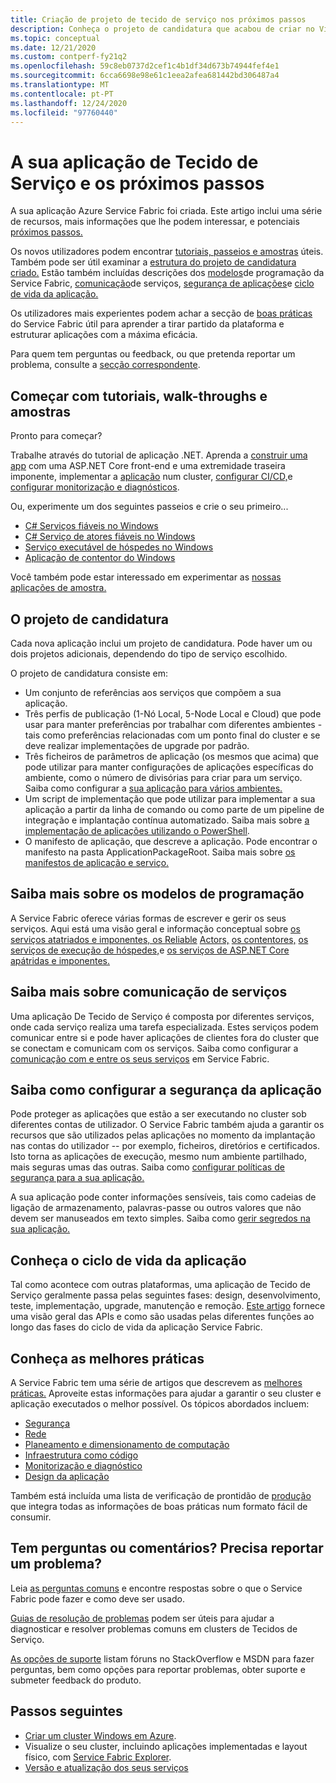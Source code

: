 ```yaml
---
title: Criação de projeto de tecido de serviço nos próximos passos
description: Conheça o projeto de candidatura que acabou de criar no Visual Studio.  Saiba como construir serviços usando tutoriais e saiba mais sobre o desenvolvimento de serviços para o Service Fabric.
ms.topic: conceptual
ms.date: 12/21/2020
ms.custom: contperf-fy21q2
ms.openlocfilehash: 59c8eb0737d2cef1c4b1df34d673b74944fef4e1
ms.sourcegitcommit: 6cca6698e98e61c1eea2afea681442bd306487a4
ms.translationtype: MT
ms.contentlocale: pt-PT
ms.lasthandoff: 12/24/2020
ms.locfileid: "97760440"
---
```

# <a name="your-service-fabric-application-and-next-steps"></a>A sua aplicação de Tecido de Serviço e os próximos passos
A sua aplicação Azure Service Fabric foi criada. Este artigo inclui uma série de recursos, mais informações que lhe podem interessar, e potenciais [próximos passos.](#next-steps)

Os novos utilizadores podem encontrar [tutoriais, passeios e amostras](#get-started-with-tutorials-walk-throughs-and-samples) úteis. Também pode ser útil examinar a [estrutura do projeto de candidatura criado.](#the-application-project) Estão também incluídas descrições dos [modelos](#learn-more-about-the-programming-models)de programação da Service Fabric, [comunicação](#learn-about-service-communication)de serviços, [segurança de aplicações](#learn-about-configuring-application-security)e [ciclo de vida da aplicação.](#learn-about-the-application-lifecycle)

Os utilizadores mais experientes podem achar a secção de [boas práticas](#learn-about-best-practices) do Service Fabric útil para aprender a tirar partido da plataforma e estruturar aplicações com a máxima eficácia.

Para quem tem perguntas ou feedback, ou que pretenda reportar um problema, consulte a [secção correspondente](#have-questions-or-feedback--need-to-report-an-issue).

## <a name="get-started-with-tutorials-walk-throughs-and-samples"></a>Começar com tutoriais, walk-throughs e amostras
Pronto para começar?  

Trabalhe através do tutorial de aplicação .NET. Aprenda a [construir uma app](service-fabric-tutorial-create-dotnet-app.md) com uma ASP.NET Core front-end e uma extremidade traseira imponente, implementar a [aplicação](service-fabric-tutorial-deploy-app-to-party-cluster.md) num cluster, [configurar CI/CD,](service-fabric-tutorial-deploy-app-with-cicd-vsts.md)e [configurar monitorização e diagnósticos](service-fabric-tutorial-monitoring-aspnet.md).

Ou, experimente um dos seguintes passeios e crie o seu primeiro...
- [C# Serviços fiáveis no Windows](service-fabric-reliable-services-quick-start.md) 
- [C# Serviço de atores fiáveis no Windows](service-fabric-reliable-actors-get-started.md) 
- [Serviço executável de hóspedes no Windows](quickstart-guest-app.md) 
- [Aplicação de contentor do Windows](service-fabric-get-started-containers.md) 

Você também pode estar interessado em experimentar as [nossas aplicações de amostra.](/samples/browse/?products=azure)

## <a name="the-application-project"></a>O projeto de candidatura
Cada nova aplicação inclui um projeto de candidatura. Pode haver um ou dois projetos adicionais, dependendo do tipo de serviço escolhido.

O projeto de candidatura consiste em:

* Um conjunto de referências aos serviços que compõem a sua aplicação.
* Três perfis de publicação (1-Nó Local, 5-Node Local e Cloud) que pode usar para manter preferências por trabalhar com diferentes ambientes - tais como preferências relacionadas com um ponto final do cluster e se deve realizar implementações de upgrade por padrão.
* Três ficheiros de parâmetros de aplicação (os mesmos que acima) que pode utilizar para manter configurações de aplicações específicas do ambiente, como o número de divisórias para criar para um serviço. Saiba como configurar a [sua aplicação para vários ambientes.](service-fabric-manage-multiple-environment-app-configuration.md)
* Um script de implementação que pode utilizar para implementar a sua aplicação a partir da linha de comando ou como parte de um pipeline de integração e implantação contínua automatizado. Saiba mais sobre [a implementação de aplicações utilizando o PowerShell](service-fabric-deploy-remove-applications.md).
* O manifesto de aplicação, que descreve a aplicação. Pode encontrar o manifesto na pasta ApplicationPackageRoot. Saiba mais sobre [os manifestos de aplicação e serviço.](service-fabric-application-model.md)

## <a name="learn-more-about-the-programming-models"></a>Saiba mais sobre os modelos de programação
A Service Fabric oferece várias formas de escrever e gerir os seus serviços.  Aqui está uma visão geral e informação conceptual sobre [os serviços atatriados e imponentes, os Reliable](service-fabric-reliable-services-introduction.md) [Actors,](service-fabric-reliable-actors-introduction.md) [os contentores,](service-fabric-containers-overview.md) [os serviços de execução de hóspedes,](service-fabric-guest-executables-introduction.md)e [os serviços de ASP.NET Core apátridas e imponentes.](service-fabric-reliable-services-communication-aspnetcore.md)

## <a name="learn-about-service-communication"></a>Saiba mais sobre comunicação de serviços
Uma aplicação De Tecido de Serviço é composta por diferentes serviços, onde cada serviço realiza uma tarefa especializada. Estes serviços podem comunicar entre si e pode haver aplicações de clientes fora do cluster que se conectam e comunicam com os serviços. Saiba como configurar a [comunicação com e entre os seus serviços](service-fabric-connect-and-communicate-with-services.md) em Service Fabric. 

## <a name="learn-about-configuring-application-security"></a>Saiba como configurar a segurança da aplicação
Pode proteger as aplicações que estão a ser executando no cluster sob diferentes contas de utilizador. O Service Fabric também ajuda a garantir os recursos que são utilizados pelas aplicações no momento da implantação nas contas do utilizador -- por exemplo, ficheiros, diretórios e certificados. Isto torna as aplicações de execução, mesmo num ambiente partilhado, mais seguras umas das outras.  Saiba como [configurar políticas de segurança para a sua aplicação.](service-fabric-application-runas-security.md)

A sua aplicação pode conter informações sensíveis, tais como cadeias de ligação de armazenamento, palavras-passe ou outros valores que não devem ser manuseados em texto simples. Saiba como [gerir segredos na sua aplicação.](service-fabric-application-secret-management.md)

## <a name="learn-about-the-application-lifecycle"></a>Conheça o ciclo de vida da aplicação
Tal como acontece com outras plataformas, uma aplicação de Tecido de Serviço geralmente passa pelas seguintes fases: design, desenvolvimento, teste, implementação, upgrade, manutenção e remoção. [Este artigo](service-fabric-application-lifecycle.md) fornece uma visão geral das APIs e como são usadas pelas diferentes funções ao longo das fases do ciclo de vida da aplicação Service Fabric.

## <a name="learn-about-best-practices"></a>Conheça as melhores práticas
A Service Fabric tem uma série de artigos que descrevem as [melhores práticas.](./service-fabric-best-practices-overview.md) Aproveite estas informações para ajudar a garantir o seu cluster e aplicação executados o melhor possível.
Os tópicos abordados incluem:
* [Segurança](./service-fabric-best-practices-security.md)
* [Rede](./service-fabric-best-practices-networking.md)
* [Planeamento e dimensionamento de computação](./service-fabric-best-practices-capacity-scaling.md)
* [Infraestrutura como código](./service-fabric-best-practices-infrastructure-as-code.md)
* [Monitorização e diagnóstico](./service-fabric-best-practices-monitoring.md)
* [Design da aplicação](./service-fabric-best-practices-applications.md)

Também está incluída uma lista de verificação de prontidão de [produção](./service-fabric-production-readiness-checklist.md) que integra todas as informações de boas práticas num formato fácil de consumir.

## <a name="have-questions-or-feedback--need-to-report-an-issue"></a>Tem perguntas ou comentários?  Precisa reportar um problema?
Leia [as perguntas comuns](service-fabric-common-questions.md) e encontre respostas sobre o que o Service Fabric pode fazer e como deve ser usado.

[Guias de resolução de problemas](https://github.com/Azure/Service-Fabric-Troubleshooting-Guides) podem ser úteis para ajudar a diagnosticar e resolver problemas comuns em clusters de Tecidos de Serviço.

[As opções de suporte](service-fabric-support.md) listam fóruns no StackOverflow e MSDN para fazer perguntas, bem como opções para reportar problemas, obter suporte e submeter feedback do produto.


## <a name="next-steps"></a>Passos seguintes
- [Criar um cluster Windows em Azure](service-fabric-tutorial-create-vnet-and-windows-cluster.md).
- Visualize o seu cluster, incluindo aplicações implementadas e layout físico, com [Service Fabric Explorer](service-fabric-visualizing-your-cluster.md).
- [Versão e atualização dos seus serviços](service-fabric-application-upgrade-tutorial.md)